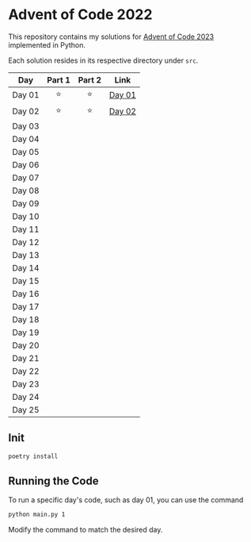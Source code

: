# Advent of Code 2022

This repository contains my solutions for [Advent of Code 2023](https://adventofcode.com/2023) implemented in Python.

Each solution resides in its respective directory under `src`.

| Day    | Part 1 | Part 2 | Link             |
|--------|:------:|:------:|------------------|
| Day 01 |   ⭐    |   ⭐    | [Day 01](day_01) |
| Day 02 |   ⭐    |   ⭐    | [Day 02](day_02) |
| Day 03 |        |        |                  |
| Day 04 |        |        |                  |
| Day 05 |        |        |                  |
| Day 06 |        |        |                  |
| Day 07 |        |        |                  |
| Day 08 |        |        |                  |
| Day 09 |        |        |                  |
| Day 10 |        |        |                  |
| Day 11 |        |        |                  |
| Day 12 |        |        |                  |
| Day 13 |        |        |                  |
| Day 14 |        |        |                  |
| Day 15 |        |        |                  |
| Day 16 |        |        |                  |
| Day 17 |        |        |                  |
| Day 18 |        |        |                  |
| Day 19 |        |        |                  |
| Day 20 |        |        |                  |
| Day 21 |        |        |                  |
| Day 22 |        |        |                  |
| Day 23 |        |        |                  |
| Day 24 |        |        |                  |
| Day 25 |        |        |                  |

## Init

``` bash
poetry install
```

## Running the Code

To run a specific day's code, such as day 01, you can use the command

``` bash
python main.py 1
```

Modify the command to match the desired day.
